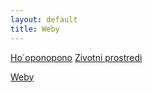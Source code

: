 ```yaml
---
layout: default
title: Weby 
---
```


[Ho´oponopono](http://nodifference.co.nf/)
[Zivotni prostredi](http://zivotniprostredi.php5.cz) 

<html>
<a href="https://gist.github.com/bedjan/b00ef16e959fde52334c9ceefea710e0#file-weby-md" target="_blank">Weby</a>
</html>
